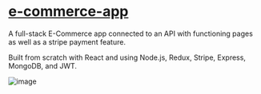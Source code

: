 # [e-commerce-app](https://duncan-e-commerce-app.netlify.app/)
A full-stack E-Commerce app connected to an API with functioning pages as well as a stripe payment feature. 

Built from scratch with React and using Node.js, Redux, Stripe, Express, MongoDB, and JWT.


![image](https://user-images.githubusercontent.com/87501964/152612367-18a03660-3684-4e33-9fda-3af17862f9b7.png)
